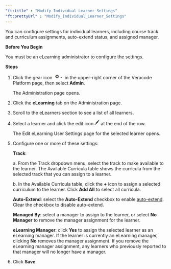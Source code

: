 ```yaml
---
"ft:title" : "Modify Individual Learner Settings"
"ft:prettyUrl" : "Modify_Individual_Learner_Settings"
---
```


You can configure settings for individual learners, including course track and curriculum assignments, auto-extend status, and assigned manager.

<p font-size="13pt"><b>Before You Begin</b></p>

You must be an eLearning administrator to configure the settings.

<p font-size="13pt"><b>Steps</b></p>

1.  Click the gear icon ![](../images/gear_icon.png) in the upper-right corner of the Veracode Platform page, then select **Admin**.

    The Administration page opens.

2.  Click the **eLearning** tab on the Administration page.

3.  Scroll to the eLearners section to see a list of all learners.

4.  Select a learner and click the edit icon ![](../images/pencil_icon.png) at the end of the row.

    The Edit eLearning User Settings page for the selected learner opens.

5.  Configure one or more of these settings:

    **Track**:

       a.  From the Track dropdown menu, select the track to make available to the learner. The Available Curricula table shows the curricula from the selected track that you can assign to a learner.

       b.  In the Available Curricula table, click the **+** icon to assign a selected curriculum to the learner. Click **Add All** to select all curricula.

    **Auto-Extend**: select the **Auto-Extend** checkbox to enable [auto-extend](https://docs.veracode.com/r/c_about_auto_extend). Clear the checkbox to disable auto-extend.

    **Managed By**: select a manager to assign to the learner, or select **No Manager** to remove the manager assignment for the learner.

    **eLearning Manager**: click **Yes** to assign the selected learner as an eLearning manager. If the learner is currently an eLearning manager, clicking **No** removes the manager assignment. If you remove the eLearning manager assignment, any learners who previously reported to that manager will no longer have a manager.

6.  Click **Save**.
